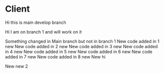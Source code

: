 # Client
Hi this is main develop branch

Hi I am on branch 1 and will work on it

Something changed in Main branch but not in branch 1
New code added in 1 new
New code added in 2 new
New code added in 3 new
New code added in 4 new
New code added in 5 new
New code added in 6 new
New code added in 7 new
New code added in 8 new
New hi

New new 2

